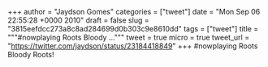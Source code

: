 
+++
author = "Jaydson Gomes"
categories = ["tweet"]
date = "Mon Sep 06 22:55:28 +0000 2010"
draft = false
slug = "3815eefdcc273a8c8ad284699d0b303c9e8610dd"
tags = ["tweet"]
title = """#nowplaying Roots Bloody ..."""
tweet = true
micro = true
tweet_url = "https://twitter.com/jaydson/status/23184418849"
+++
#nowplaying Roots Bloody  Roots!

